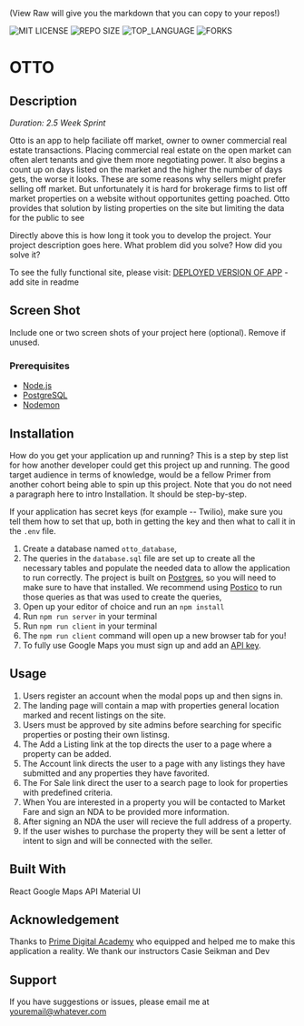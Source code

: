 (View Raw will give you the markdown that you can copy to your repos!)


![MIT LICENSE](https://img.shields.io/github/license/scottbromander/the_marketplace.svg?style=flat-square)
![REPO SIZE](https://img.shields.io/github/repo-size/scottbromander/the_marketplace.svg?style=flat-square)
![TOP_LANGUAGE](https://img.shields.io/github/languages/top/scottbromander/the_marketplace.svg?style=flat-square)
![FORKS](https://img.shields.io/github/forks/scottbromander/the_marketplace.svg?style=social)

# OTTO

## Description

_Duration: 2.5 Week Sprint_

Otto is an app to help faciliate off market, owner to owner commercial real estate transactions. Placing commercial real estate on the open market can often alert tenants and give them more negotiating power. It also begins a count up on days listed on the market and the higher the number of days gets, the worse it looks. These are some reasons why sellers might prefer selling off market. But unfortunately it is hard for brokerage firms to list off market properties on a website without opportunites getting poached. Otto provides that solution by listing properties on the site but limiting the data for the public to see 

Directly above this is how long it took you to develop the project. Your project description goes here. What problem did you solve? How did you solve it? 

To see the fully functional site, please visit: [DEPLOYED VERSION OF APP](www.heroku.com) -add site in readme 

## Screen Shot

Include one or two screen shots of your project here (optional). Remove if unused.

### Prerequisites



- [Node.js](https://nodejs.org/en/)
- [PostgreSQL](https://www.postgresql.org/)
- [Nodemon](https://nodemon.io/)

## Installation

How do you get your application up and running? This is a step by step list for how another developer could get this project up and running. The good target audience in terms of knowledge, would be a fellow Primer from another cohort being able to spin up this project. Note that you do not need a paragraph here to intro Installation. It should be step-by-step.

If your application has secret keys (for example --  Twilio), make sure you tell them how to set that up, both in getting the key and then what to call it in the `.env` file.

1. Create a database named `otto_database`,
2. The queries in the `database.sql` file are set up to create all the necessary tables and populate the needed data to allow the application to run correctly. The project is built on [Postgres](https://www.postgresql.org/download/), so you will need to make sure to have that installed. We recommend using [Postico]() to run those queries as that was used to create the queries,
3. Open up your editor of choice and run an `npm install`
4. Run `npm run server` in your terminal
5. Run `npm run client` in your terminal
6. The `npm run client` command will open up a new browser tab for you!
7. To fully use Google Maps you must sign up and add an [API key](https://developers.google.com/maps/documentation/javascript/get-api-key). 

## Usage

1. Users register an account when the modal pops up and then signs in. 
2. The landing page will contain a map with properties general location marked and recent listings on the site. 
3. Users must be approved by site admins before searching for specific properties or posting their own listinsg.
4. The Add a Listing link at the top directs the user to a page where a property can be added. 
5. The Account link directs the user to a page with any listings they have submitted and any properties they have favorited.
6. The For Sale link direct the user to a search page to look for properties with predefined criteria. 
7. When You are interested in a property you will be contacted to Market Fare and sign an NDA to be provided more information. 
8. After signing an NDA the user will recieve the full address of a property.
9. If the user wishes to purchase the property they will be sent a letter of intent to sign and will be connected with the seller. 


## Built With

React
Google Maps API
Material UI

## Acknowledgement
Thanks to [Prime Digital Academy](www.primeacademy.io) who equipped and helped me to make this application a reality. We thank our instructors Casie Seikman and Dev

## Support
If you have suggestions or issues, please email me at [youremail@whatever.com](www.google.com)
